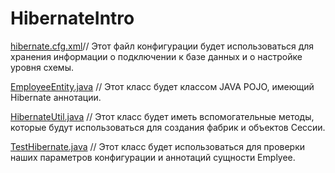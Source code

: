 # HibernateIntro
[hibernate.cfg.xml](https://github.com/tiMorpheus/HibernateIntro/blob/master/src/main/resources/hibernate.cfg.xml)// Этот файл конфигурации будет использоваться для хранения информации о подключении к базе
данных и о настройке уровня схемы.

[EmployeeEntity.java](https://github.com/tiMorpheus/HibernateIntro/blob/master/src/main/java/hibernate/test/dto/EmployeeEntity.java) // Этот класс будет классом JAVA POJO, имеющий Hibernate аннотации.

[HibernateUtil.java](https://github.com/tiMorpheus/HibernateIntro/blob/master/src/main/java/hibernate/test/HibernateUtil.java) // Этот класс будет иметь вспомогательные методы, которые будут использоваться для создания
фабрик и объектов Сессии.

[TestHibernate.java](https://github.com/tiMorpheus/HibernateIntro/blob/master/src/main/java/hibernate/test/Test.java) // Этот класс будет использоваться для проверки наших параметров конфигурации и аннотаций 
сущности Emplyee.
